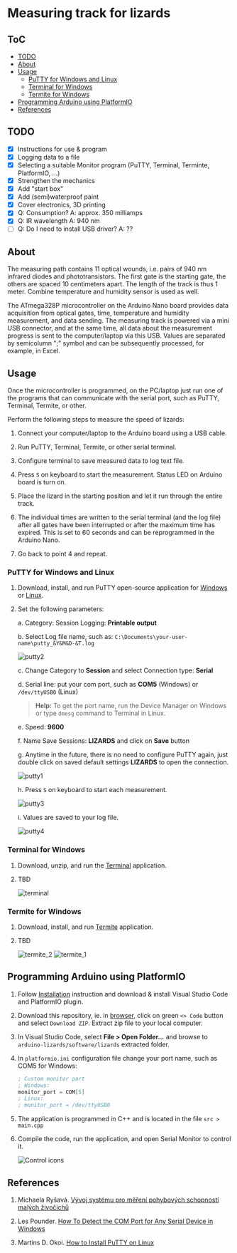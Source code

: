 # Measuring track for lizards

## ToC
* [TODO](#TODO)
* [About](#About)
* [Usage](#Usage)
  * [PuTTY for Windows and Linux](#PuTTY-for-Windows-and-Linux)
  * [Terminal for Windows](#Terminal-for-Windows)
  * [Termite for Windows](#Termite-for-Windows)
* [Programming Arduino using PlatformIO](#Programming-Arduino-using-PlatformIO)
* [References](#References)

## TODO

* [x] Instructions for use & program
* [x] Logging data to a file
* [x] Selecting a suitable Monitor program (PuTTY, Terminal, Terminte, PlatformIO, ...)
* [x] Strengthen the mechanics
* [x] Add "start box"
* [x] Add (semi)waterproof paint
* [x] Cover electronics, 3D printing
* [x] Q: Consumption? A: approx. 350 milliamps
* [x] Q: IR wavelength A: 940 nm
* [ ] Q: Do I need to install USB driver? A: ??

## About

The measuring path contains 11 optical wounds, i.e. pairs of 940 nm infrared diodes and phototransistors. The first gate is the starting gate, the others are spaced 10 centimeters apart. The length of the track is thus 1 meter. Combine temperature and humidity sensor is used as well.

The ATmega328P microcontroller on the Arduino Nano board provides data acquisition from optical gates, time, temperature and humidity measurement, and data sending. The measuring track is powered via a mini USB connector, and at the same time, all data about the measurement progress is sent to the computer/laptop via this USB. Values are separated by semicolumn ";" symbol and can be subsequently processed, for example, in Excel.

## Usage

Once the microcontroller is programmed, on the PC/laptop just run one of the programs that can communicate with the serial port, such as PuTTY, Terminal, Termite, or other.

Perform the following steps to measure the speed of lizards:

1. Connect your computer/laptop to the Arduino board using a USB cable.

2. Run PuTTY, Terminal, Termite, or other serial terminal.

3. Configure terminal to save measured data to log text file.

4. Press `S` on keyboard to start the measurement. Status LED on Arduino board is turn on.

5. Place the lizard in the starting position and let it run through the entire track.

6. The individual times are written to the serial terminal (and the log file) after all gates have been interrupted or after the maximum time has expired. This is set to 60 seconds and can be reprogrammed in the Arduino Nano.

7. Go back to point 4 and repeat.

### PuTTY for Windows and Linux

1. Download, install, and run PuTTY open-source application for [Windows](https://putty.org/) or [Linux](https://www.tecmint.com/install-putty-on-linux/).

2. Set the following parameters:

   a. Category: Session Logging: **Printable output**

   b. Select Log file name, such as: `C:\Documents\your-user-name\putty_&Y&M&D-&T.log`

      ![putty2](images/putty_2.png)

   c. Change Category to **Session** and select Connection type: **Serial**

   d. Serial line: put your com port, such as **COM5** (Windows) or `/dev/ttyUSB0` (Linux)

      > **Help:** To get the port name, run the Device Manager on Windows or type `dmesg` command to Terminal in Linux.

   e. Speed: **9600**

   f. Name Save Sessions: **LIZARDS** and click on **Save** button

   g. Anytime in the future, there is no need to configure PuTTY again, just double click on saved default settings **LIZARDS** to open the connection.

      ![putty1](images/putty_1.png)

   h. Press `S` on keyboard to start each measurement.

      ![putty3](images/putty_3.png)

   i. Values are saved to your log file.

      ![putty4](images/putty_4.png)

### Terminal for Windows

1. Download, unzip, and run the [Terminal](https://sites.google.com/site/terminalbpp/) application.

2. TBD

   ![terminal](images/terminal.png)

### Termite for Windows

1. Download, install, and run [Termite](https://www.compuphase.com/software_termite.htm#EDITHISTORY) application.

2. TBD

   ![termite_2](images/termite_2.png)
   ![termite_1](images/termite_1.png)

## Programming Arduino using PlatformIO

1. Follow [Installation](https://github.com/tomas-fryza/digital-electronics-2/wiki/How-to-use-AVR-template-with-PlatformIO) instruction and download & install Visual Studio Code and PlatformIO plugin.

2. Download this repository, ie. in [browser](https://github.com/tomas-fryza/arduino-lizards), click on green `<> Code` button and select `Download ZIP`. Extract zip file to your local computer.

3. In Visual Studio Code, select **File > Open Folder...** and browse to `arduino-lizards/software/lizards` extracted folder.

4. In `platformio.ini` configuration file change your port name, such as COM5 for Windows:

   ```asm
   ; Custom monitor port
   ; Windows:
   monitor_port = COM[5]
   ; Linux:
   ; monitor_port = /dev/ttyUSB0
   ```

5. The application is programmed in C++ and is located in the file `src > main.cpp`

6. Compile the code, run the application, and open Serial Monitor to control it.

   ![Control icons](images/platformio_footer2.png)

## References

1. Michaela Ryšavá. [Vývoj systému pro měření pohybových schopností malých živočichů](https://www.vut.cz/studenti/zav-prace/detail/141521)

2. Les Pounder. [How To Detect the COM Port for Any Serial Device in Windows](https://www.tomshardware.com/how-to/detect-com-port-windows-serial-port-notifier)

3. Martins D. Okoi. [How to Install PuTTY on Linux](https://www.tecmint.com/install-putty-on-linux/)
